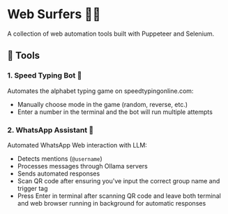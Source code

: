 # Web Surfers 🏄‍♂️

A collection of web automation tools built with Puppeteer and Selenium.

## 🎯 Tools

### 1. Speed Typing Bot 🚀
Automates the alphabet typing game on speedtypingonline.com:
- Manually choose mode in the game (random, reverse, etc.)
- Enter a number in the terminal and the bot will run multiple attempts

### 2. WhatsApp Assistant 💬
Automated WhatsApp Web interaction with LLM:
- Detects mentions (`@username`)
- Processes messages through Ollama servers
- Sends automated responses
- Scan QR code after ensuring you've input the correct group name and trigger tag
- Press Enter in terminal after scanning QR code and leave both terminal and web browser running in background for automatic responses